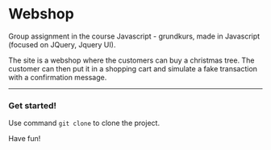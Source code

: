 # Webshop

Group assignment in the course Javascript - grundkurs, made in Javascript (focused on JQuery, Jquery UI).

The site is a webshop where the customers can buy a christmas tree. 
The customer can then put it in a shopping cart and simulate a fake transaction with a confirmation message.

-------------------------------------------------------------------------------------

### Get started!

Use command `git clone` to clone the project. 

Have fun! 
